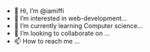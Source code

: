 - 👋 Hi, I’m @iamiffi
- 👀 I’m interested in web-development...
- 🌱 I’m currently learning Computer science...
- 💞️ I’m looking to collaborate on ...
- 📫 How to reach me ...

<!---
iamiffi/iamiffi is a ✨ special ✨ repository because its `README.md` (this file) appears on your GitHub profile.
You can click the Preview link to take a look at your changes.
--->
